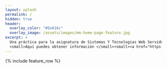 ```yaml
---
layout: splash
permalink: /
hidden: true
header:
  overlay_color: "#5e616c"
  overlay_image: /assets/images/mm-home-page-feature.jpg
excerpt: >
  Una práctica para la asignatura de Sistemas Y Tecnologias Web Servidor.<br />
  <small>Aquí puedes obtener información </small><small><a href="https://www.ull.es/apps/guias/guias/view_teacher_niu/967/crguezl/">del profesor</a></small>
---
```


{% include feature_row %}
